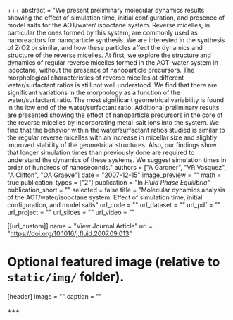 +++
abstract = "We present preliminary molecular dynamics results showing the effect of simulation time, initial configuration, and presence of model salts for the AOT/water/ isooctane system. Reverse micelles, in particular the ones formed by this system, are commonly used as nanoreactors for nanoparticle synthesis. We are interested in the synthesis of ZrO2 or similar, and how these particles affect the dynamics and structure of the reverse micelles. At first, we explore the structure and dynamics of regular reverse micelles formed in the AOT–water system in isooctane, without the presence of nanoparticle precursors. The morphological characteristics of reverse micelles at different water/surfactant ratios is still not well understood. We find that there are significant variations in the morphology as a function of the water/surfactant ratio. The most significant geometrical variability is found in the low end of the water/surfactant ratio. Additional preliminary results are presented showing the effect of nanoparticle precursors in the core of the reverse micelles by incorporating metal-salt ions into the system. We find that the behavior within the water/surfactant ratios studied is similar to the regular reverse micelles with an increase in micellar size and slightly improved stability of the geometrical structures. Also, our findings show that longer simulation times than previously done are required to understand the dynamics of these systems. We suggest simulation times in order of hundreds of nanoseconds."
authors = ["A Gardner", "VR Vasquez", "A Clifton", "OA Graeve"]
date = "2007-12-15"
image_preview = ""
math = true
publication_types = ["2"]
publication = "In *Fluid Phase Equilibria*"
publication_short = ""
selected = false
title = "Molecular dynamics analysis of the AOT/water/isooctane system: Effect of simulation time, initial configuration, and model salts"
url_code = ""
url_dataset = ""
url_pdf = ""
url_project = ""
url_slides = ""
url_video = ""

[[url_custom]]
name = "View Journal Article"
url = "https://doi.org/10.1016/j.fluid.2007.09.013"

# Optional featured image (relative to `static/img/` folder).
[header]
image = ""
caption = ""

+++

